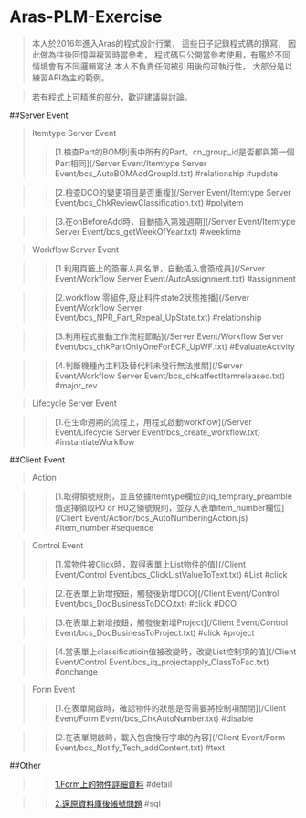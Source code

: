 # Aras-PLM-Exercise
>本人於2016年進入Aras的程式設計行業，
>這些日子記錄程式碼的撰寫，
>因此做為往後回憶與複習時當參考，
>程式碼只公開當參考使用，有鑑於不同情境會有不同邏輯寫法
>本人不負責任何被引用後的可執行性，
>大部分是以練習API為主的範例。

>若有程式上可精進的部分，歡迎建議與討論。

##Server Event
>Itemtype Server Event
>>[1.檢查Part的BOM列表中所有的Part，cn_group_id是否都與第一個Part相同](/Server Event/Itemtype Server Event/bcs_AutoBOMAddGroupId.txt) #relationship #update

>>[2.檢查DCO的變更項目是否重複](/Server Event/Itemtype Server Event/bcs_ChkReviewClassification.txt) #polyitem

>>[3.在onBeforeAdd時，自動插入第幾週期](/Server Event/Itemtype Server Event/bcs_getWeekOfYear.txt) #weektime

>Workflow Server Event

>>[1.利用頁籤上的簽審人員名單，自動插入會簽成員](/Server Event/Workflow Server Event/AutoAssignment.txt) #assignment

>>[2.workflow 零組件,廢止料件state2狀態推播](/Server Event/Workflow Server Event/bcs_NPR_Part_Repeal_UpState.txt) #relationship

>>[3.利用程式推動工作流程節點](/Server Event/Workflow Server Event/bcs_chkPartOnlyOneForECR_UpWF.txt) #EvaluateActivity

>>[4.判斷機種內主料及替代料未發行無法推關](/Server Event/Workflow Server Event/bcs_chkaffectItemreleased.txt) #major_rev 

>Lifecycle Server Event

>>[1.在生命週期的流程上，用程式啟動workflow](/Server Event/Lifecycle Server Event/bcs_create_workflow.txt) #instantiateWorkflow


##Client Event
>Action

>>[1.取得領號規則，並且依據Itemtype欄位的iq_temprary_preamble值選擇領取P0 or H0之領號規則，並存入表單item_number欄位](/Client Event/Action/bcs_AutoNumberingAction.js) #item_number #sequence

>Control Event
>>[1.當物件被Click時，取得表單上List物件的值](/Client Event/Control Event/bcs_ClickListValueToText.txt) #List #click

>>[2.在表單上新增按鈕，觸發後新增DCO](/Client Event/Control Event/bcs_DocBusinessToDCO.txt) #click #DCO

>>[3.在表單上新增按鈕，觸發後新增Project](/Client Event/Control Event/bcs_DocBusinessToProject.txt) #click #project

>>[4.當表單上classificatioin值被改變時，改變List控制項的值](/Client Event/Control Event/bcs_iq_projectapply_ClassToFac.txt) #onchange 

>Form Event
>>[1.在表單開啟時，確認物件的狀態是否需要將控制項關閉](/Client Event/Form Event/bcs_ChkAutoNumber.txt) #disable

>>[2.在表單開啟時，載入包含換行字串的內容](/Client Event/Form Event/bcs_Notify_Tech_addContent.txt) #text

##Other
>>[1.Form上的物件詳細資料](/other/item_info.txt) #detail

>>[2.還原資料庫後帳號問題](/other/還原資料庫後帳號問題.txt) #sql

